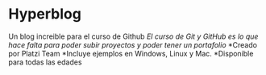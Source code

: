 # Hyperblog
Un blog increible para el curso de Github
*El curso de Git y GitHub es lo que hace falta para poder subir proyectos y poder tener un portafolio*
*Creado por Platzi Team
*Incluye ejemplos en Windows, Linux y Mac.
*Disponible para todas las edades